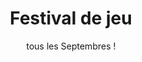 ---
title: Festival de jeu
subtitle: tous les Septembres !
src: /accueil/carrousel/arcades.webp
inCarrousel: true
---